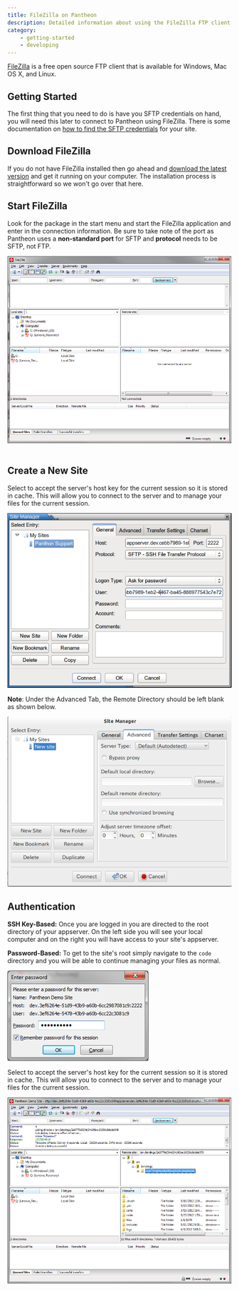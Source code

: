 ```yaml
---
title: FileZilla on Pantheon
description: Detailed information about using the FileZilla FTP client.
category:
    - getting-started
    - developing
---
```

[FileZilla](http://winscp.net/eng/index.php) is a free open source FTP client that is available for Windows, Mac OS X, and Linux.

## Getting Started

The first thing that you need to do is have you SFTP credentials on hand, you will need this later to connect to Pantheon using FileZilla. There is some documentation on [how to find the SFTP credentials](/docs/articles/sites/code/developing-directly-with-sftp-mode/#sftp-connection-information) for your site.

## Download FileZilla

If you do not have FileZilla installed then go ahead and [download the latest version](https://FileZilla-project.org/) and get it running on your computer. The installation process is straightforward so we won't go over that here.

## Start FileZilla

Look for the package in the start menu and start the FileZilla application and enter in the connection information. Be sure to take note of the port as Pantheon uses a **non-standard port** for SFTP and **protocol** needs to be SFTP, not FTP.

 ![start filezilla](/source/docs/assets/images/desk_images/50374.png) 

## Create a New Site

Select to accept the server's host key for the current session so it is stored in cache. This will allow you to connect to the server and to manage your files for the current session.  


 ![Create a saved connection](/source/docs/assets/images/desk_images/222984.png)

**Note**: Under the Advanced Tab, the Remote Directory should be left blank as shown below.   


 ![](/source/docs/assets/images/desk_images/272341.png)  



## Authentication

**SSH Key-Based:** Once you are logged in you are directed to the root directory of your appserver. On the left side you will see your local computer and on the right you will have access to your site's appserver.  


**Password-Based:** To get to the site's root simply navigate to the `code` directory and you will be able to continue managing your files as normal.

 ![enter your password](/source/docs/assets/images/desk_images/50376.png)

Select to accept the server's host key for the current session so it is stored in cache. This will allow you to connect to the server and to manage your files for the current session.

 ![File Manager](/source/docs/assets/images/desk_images/50377.png)
